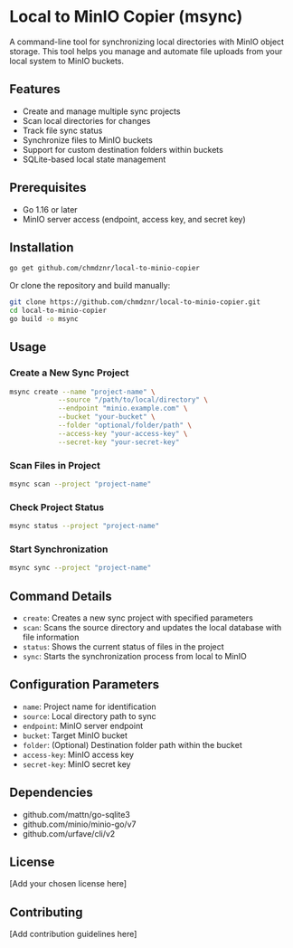# Local to MinIO Copier (msync)

A command-line tool for synchronizing local directories with MinIO object storage. This tool helps you manage and automate file uploads from your local system to MinIO buckets.

## Features

- Create and manage multiple sync projects
- Scan local directories for changes
- Track file sync status
- Synchronize files to MinIO buckets
- Support for custom destination folders within buckets
- SQLite-based local state management

## Prerequisites

- Go 1.16 or later
- MinIO server access (endpoint, access key, and secret key)

## Installation

```bash
go get github.com/chmdznr/local-to-minio-copier
```

Or clone the repository and build manually:

```bash
git clone https://github.com/chmdznr/local-to-minio-copier.git
cd local-to-minio-copier
go build -o msync
```

## Usage

### Create a New Sync Project

```bash
msync create --name "project-name" \
            --source "/path/to/local/directory" \
            --endpoint "minio.example.com" \
            --bucket "your-bucket" \
            --folder "optional/folder/path" \
            --access-key "your-access-key" \
            --secret-key "your-secret-key"
```

### Scan Files in Project

```bash
msync scan --project "project-name"
```

### Check Project Status

```bash
msync status --project "project-name"
```

### Start Synchronization

```bash
msync sync --project "project-name"
```

## Command Details

- `create`: Creates a new sync project with specified parameters
- `scan`: Scans the source directory and updates the local database with file information
- `status`: Shows the current status of files in the project
- `sync`: Starts the synchronization process from local to MinIO

## Configuration Parameters

- `name`: Project name for identification
- `source`: Local directory path to sync
- `endpoint`: MinIO server endpoint
- `bucket`: Target MinIO bucket
- `folder`: (Optional) Destination folder path within the bucket
- `access-key`: MinIO access key
- `secret-key`: MinIO secret key

## Dependencies

- github.com/mattn/go-sqlite3
- github.com/minio/minio-go/v7
- github.com/urfave/cli/v2

## License

[Add your chosen license here]

## Contributing

[Add contribution guidelines here]
